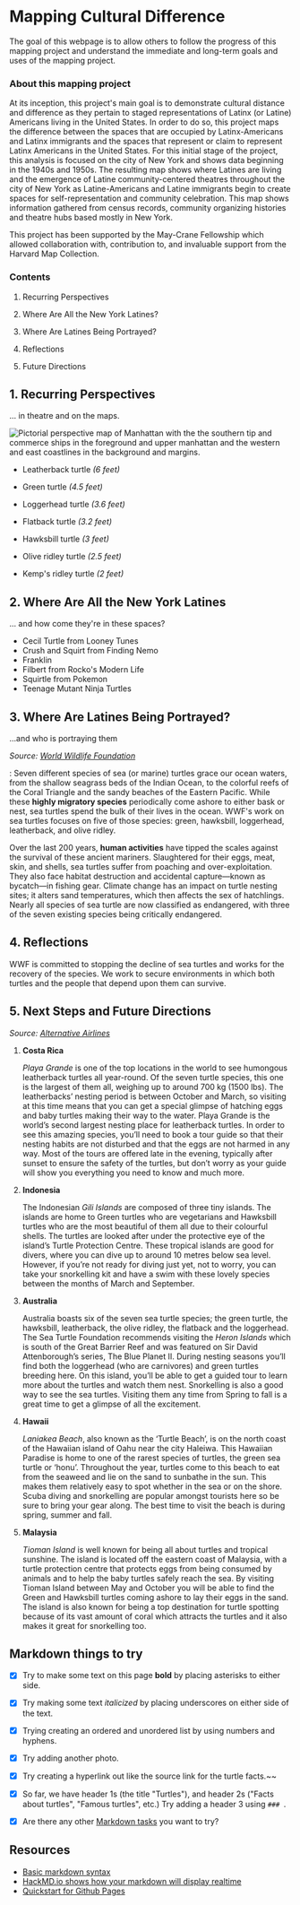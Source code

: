 # Mapping Cultural Difference
The goal of this webpage is to allow others to follow the progress of this mapping project and understand the immediate and long-term goals and uses of the mapping project.


### About this mapping project
At its inception, this project's main goal is to demonstrate cultural distance and difference as they pertain to staged representations of Latinx (or Latine) Americans living in the United States. In order to do so, this project maps the difference between the spaces that are occupied by Latinx-Americans and Latinx immigrants and the spaces that represent or claim to represent Latinx Americans in the United States. For this initial stage of the project, this analysis is focused on the city of New York and shows data beginning in the 1940s and 1950s. The resulting map shows where Latines are living and the emergence of Latine community-centered theatres throughout the city of New York as Latine-Americans and Latine immigrants begin to create spaces for self-representation and community celebration. This map shows information gathered from census records, community organizing histories and theatre hubs based mostly in New York.

This project has been supported by the May-Crane Fellowship which allowed collaboration with, contribution to, and invaluable support from the Harvard Map Collection.

### Contents

1. Recurring Perspectives

2. Where Are All the New York Latines?

3. Where Are Latines Being Portrayed?

4. Reflections

5. Future Directions

## 1. Recurring Perspectives
... in theatre and on the maps.

![Pictorial perspective map of Manhattan with the the southern tip and commerce ships in the foreground and upper manhattan and the western and east coastlines in the background and margins.](media/landmark-map-resize.png)

- Leatherback turtle _(6 feet)_

- Green turtle _(4.5 feet)_

- Loggerhead turtle _(3.6 feet)_

- Flatback turtle _(3.2 feet)_

- Hawksbill turtle _(3 feet)_

- Olive ridley turtle _(2.5 feet)_ 

- Kemp's ridley turtle _(2 feet)_

## 2. Where Are All the New York Latines
... and how come they're in these spaces?

- Cecil Turtle from Looney Tunes
- Crush and Squirt from Finding Nemo
- Franklin
- Filbert from Rocko's Modern Life
- Squirtle from Pokemon
- Teenage Mutant Ninja Turtles


## 3. Where Are Latines Being Portrayed?
...and who is portraying them

_Source: [World Wildlife Foundation](https://www.worldwildlife.org/species/sea-turtle)_

:  Seven different species of sea (or marine) turtles grace our ocean waters, from the shallow seagrass beds of the Indian Ocean, to the colorful reefs of the Coral Triangle and the sandy beaches of the Eastern Pacific. While these **highly migratory species** periodically come ashore to either bask or nest, sea turtles spend the bulk of their lives in the ocean. WWF's work on sea turtles focuses on five of those species: green, hawksbill, loggerhead, leatherback, and olive ridley.

Over the last 200 years, **human activities** have tipped the scales against the survival of these ancient mariners. Slaughtered for their eggs, meat, skin, and shells, sea turtles suffer from poaching and over-exploitation. They also face habitat destruction and accidental capture—known as bycatch—in fishing gear. Climate change has an impact on turtle nesting sites; it alters sand temperatures, which then affects the sex of hatchlings. Nearly all species of sea turtle are now classified as endangered, with three of the seven existing species being critically endangered.

## 4. Reflections



WWF is committed to stopping the decline of sea turtles and works for the recovery of the species. We work to secure environments in which both turtles and the people that depend upon them can survive.

## 5. Next Steps and Future Directions
_Source: [Alternative Airlines](https://www.alternativeairlines.com/blog/top-5-places-to-see-sea-turtles)_

1. **Costa Rica**

    _Playa Grande_ is one of the top locations in the world to see humongous leatherback turtles all year-round. Of the seven turtle species, this one is the largest of them all, weighing up to around 700 kg (1500 lbs). The leatherbacks’ nesting period is between October and March, so visiting at this time means that you can get a special glimpse of hatching eggs and baby turtles making their way to the water.
    Playa Grande is the world’s second largest nesting place for leatherback turtles. In order to see this amazing species, you’ll need to book a tour guide so that their nesting habits are not disturbed and that the eggs are not harmed in any way. Most of the tours are offered late in the evening, typically after sunset to ensure the safety of the turtles, but don’t worry as your guide will show you everything you need to know and much more.

2. **Indonesia**

    The Indonesian _Gili Islands_ are composed of three tiny islands. The islands are home to Green turtles who are vegetarians and Hawksbill turtles who are the most beautiful of them all due to their colourful shells. The turtles are looked after under the protective eye of the island’s Turtle Protection Centre.
    These tropical islands are good for divers, where you can dive up to around 10 metres below sea level. However, if you’re not ready for diving just yet, not to worry, you can take your snorkelling kit and have a swim with these lovely species between the months of March and September.

3. **Australia**

    Australia boasts six of the seven sea turtle species; the green turtle, the hawksbill, leatherback, the olive ridley, the flatback and the loggerhead. The Sea Turtle Foundation recommends visiting the _Heron Islands_ which is south of the Great Barrier Reef and was featured on Sir David Attenborough’s series, The Blue Planet II. During nesting seasons you’ll find both the loggerhead (who are carnivores) and green turtles breeding here. On this island, you’ll be able to get a guided tour to learn more about the turtles and watch them nest. Snorkelling is also a good way to see the sea turtles. Visiting them any time from Spring to fall is a great time to get a glimpse of all the excitement.

4. **Hawaii**

    _Laniakea Beach_, also known as the ‘Turtle Beach’, is on the north coast of the Hawaiian island of Oahu near the city Haleiwa. This Hawaiian Paradise is home to one of the rarest species of turtles, the green sea turtle or ‘honu’. Throughout the year, turtles come to this beach to eat from the seaweed and lie on the sand to sunbathe in the sun. This makes them relatively easy to spot whether in the sea or on the shore. Scuba diving and snorkelling are popular amongst tourists here so be sure to bring your gear along. The best time to visit the beach is during spring, summer and fall.

5. **Malaysia**

    _Tioman Island_ is well known for being all about turtles and tropical sunshine. The island is located off the eastern coast of Malaysia, with a turtle protection centre that protects eggs from being consumed by animals and to help the baby turtles safely reach the sea. By visiting Tioman Island between May and October you will be able to find the Green and Hawksbill turtles coming ashore to lay their eggs in the sand. The island is also known for being a top destination for turtle spotting because of its vast amount of coral which attracts the turtles and it also makes it great for snorkelling too.




## Markdown things to try
- [x] Try to make some text on this page **bold** by placing asterisks to either side.
- [x] Try making some text _italicized_ by placing underscores on either side of the text.
- [x] Trying creating an ordered and unordered list by using numbers and hyphens.
- [x] Try adding another photo.
- [x] Try creating a hyperlink out like the source link for the turtle facts.~~
- [x] So far, we have header 1s (the title "Turtles"), and header 2s ("Facts about turtles", "Famous turtles", etc.) Try adding a header 3 using `### `.
- [x] Are there any other [Markdown tasks](https://www.markdownguide.org/basic-syntax/) you want to try?



## Resources
- [Basic markdown syntax](https://www.markdownguide.org/basic-syntax/)
- [HackMD.io shows how your markdown will display realtime](https://hackmd.io/)
- [Quickstart for Github Pages](https://docs.github.com/en/pages/quickstart)